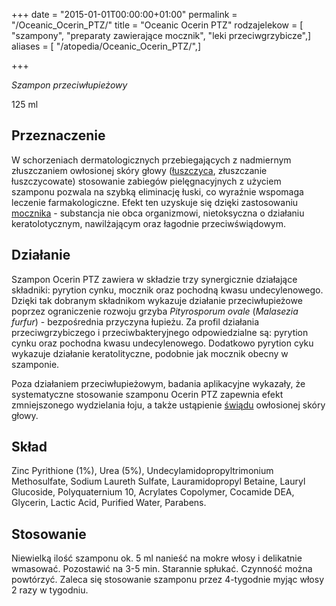 +++
date = "2015-01-01T00:00:00+01:00"
permalink = "/Oceanic_Ocerin_PTZ/"
title = "Oceanic Ocerin PTZ"
rodzajelekow = [ "szampony", "preparaty zawierające mocznik", "leki przeciwgrzybicze",]
aliases = [ "/atopedia/Oceanic_Ocerin_PTZ/",]

+++

*Szampon przeciwłupieżowy*

125 ml

Przeznaczenie
-------------

W schorzeniach dermatologicznych przebiegających z nadmiernym złuszczaniem owłosionej skóry głowy ([łuszczyca](/atopedia/łuszczyca "wikilink"), złuszczanie łuszczycowate) stosowanie zabiegów pielęgnacyjnych z użyciem szamponu pozwala na szybką eliminację łuski, co wyraźnie wspomaga leczenie farmakologiczne. Efekt ten uzyskuje się dzięki zastosowaniu [mocznika](/atopedia/mocznik "wikilink") - substancja nie obca organizmowi, nietoksyczna o działaniu keratolotycznym, nawilżającym oraz łagodnie przeciwświądowym.

Działanie
---------

Szampon Ocerin PTZ zawiera w składzie trzy synergicznie działające składniki: pyrytion cynku, mocznik oraz pochodną kwasu undecylenowego. Dzięki tak dobranym składnikom wykazuje działanie przeciwłupieżowe poprzez ograniczenie rozwoju grzyba *Pityrosporum ovale* (*Malasezia furfur*) - bezpośrednia przyczyna łupieżu. Za profil działania przeciwgrzybiczego i przeciwbakteryjnego odpowiedzialne są: pyrytion cynku oraz pochodna kwasu undecylenowego. Dodatkowo pyrytion cyku wykazuje działanie keratolityczne, podobnie jak mocznik obecny w szamponie.

Poza działaniem przeciwłupieżowym, badania aplikacyjne wykazały, że systematyczne stosowanie szamponu Ocerin PTZ zapewnia efekt zmniejszonego wydzielania łoju, a także ustąpienie [świądu](/atopedia/świąd "wikilink") owłosionej skóry głowy.

Skład
-----

Zinc Pyrithione (1%), Urea (5%), Undecylamidopropyltrimonium Methosulfate, Sodium Laureth Sulfate, Lauramidopropyl Betaine, Lauryl Glucoside, Polyquaternium 10, Acrylates Copolymer, Cocamide DEA, Glycerin, Lactic Acid, Purified Water, Parabens.

Stosowanie
----------

Niewielką ilość szamponu ok. 5 ml nanieść na mokre włosy i delikatnie wmasować. Pozostawić na 3-5 min. Starannie spłukać. Czynność można powtórzyć. Zaleca się stosowanie szamponu przez 4-tygodnie myjąc włosy 2 razy w tygodniu.
